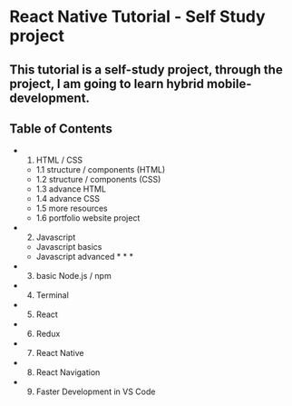 # React Native Tutorial - Self Study project


## This tutorial is a self-study project, through the project, I am going to learn hybrid mobile-development.

## Table of Contents
* 1. HTML / CSS 
    * 1.1 structure / components (HTML)
    * 1.2 structure / components (CSS)
    * 1.3 advance HTML 
    * 1.4 advance CSS
    * 1.5 more resources
    * 1.6 portfolio website project
* 2. Javascript
    * Javascript basics
    * Javascript advanced
        * 
        * 
        *
* 3. basic Node.js / npm 
* 4. Terminal
* 5. React 
* 6. Redux
* 7. React Native
* 8. React Navigation
* 9. Faster Development in VS Code

